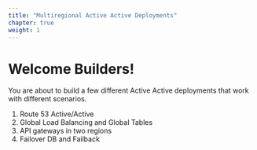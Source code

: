 ```yaml
---
title: "Multiregional Active Active Deployments"
chapter: true
weight: 1
---
```


# Welcome Builders!
You are about to build a few different Active Active deployments that work with different scenarios.

1. Route 53 Active/Active
1. Global Load Balancing and Global Tables
1. API gateways in two regions
1. Failover DB and Failback

